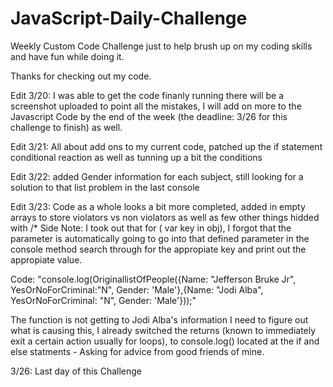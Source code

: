 # JavaScript-Daily-Challenge
Weekly Custom Code Challenge just to help brush up on my coding skills and have fun while doing it.

Thanks for checking out my code. 

Edit 3/20: I was able to get the code finanly running there will be a screenshot uploaded to point all the mistakes, I will add on more to the Javascript Code by the end of the week (the deadline: 3/26 for this challenge to finish) as well. 

Edit 3/21: All about add ons to my current code, patched up the if statement conditional reaction as well as tunning up a bit the conditions

Edit 3/22: added Gender information for each subject, still looking for a solution to that list problem in the last console 

Edit 3/23: Code as a whole looks a bit more completed, added in empty arrays to store violators vs non violators as well as few other things hidded with /*
Side Note: I took out that for ( var key in obj), I forgot that the parameter is automatically going to go into that defined parameter in the console method search through for the appropiate key and print out the appropiate value. 

Code: "console.log(OriginallistOfPeople({Name: "Jefferson Bruke Jr", YesOrNoForCriminal:"N", Gender: 'Male'},{Name: "Jodi Alba", YesOrNoForCriminal: "N", Gender: 'Male'}));" 

The function is not getting to Jodi Alba's information I need to figure out what is causing this, I already switched the returns (known to immediately exit a certain action usually for loops), to console.log() located at the if and else statments - Asking for advice from good friends of mine. 




3/26: Last day of this Challenge 
